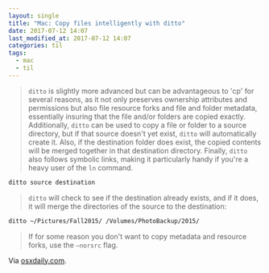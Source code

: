 ```yaml
---
layout: single
title: "Mac: Copy files intelligently with ditto"
date: 2017-07-12 14:07
last_modified_at: 2017-07-12 14:07
categories: til
tags:
  - mac
  - til
---
```


> `ditto` is slightly more advanced but can be advantageous to 'cp' for several reasons,
> as it not only preserves ownership attributes and permissions but also file resource forks
> and file and folder metadata, essentially insuring that the file and/or folders are copied
> exactly.
> Additionally, `ditto` can be used to copy a file or folder to a source directory, but if
> that source doesn't yet exist, `ditto` will automatically create it.
> Also, if the destination folder does exist, the copied contents will be merged together in
> that destination directory.
> Finally, `ditto` also follows symbolic links, making it particularly handy if you're a
> heavy user of the `ln` command.

```bash
ditto source destination
```

> `ditto` will check to see if the destination already exists, and if it does, it will
> merge the directories of the source to the destination:

```bash
ditto ~/Pictures/Fall2015/ /Volumes/PhotoBackup/2015/
```

> If for some reason you don't want to copy metadata and resource forks, use the `–norsrc`
> flag.

Via [osxdaily.com](http://osxdaily.com/2014/06/11/use-ditto-copy-files-directories-mac-command-line/).
